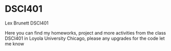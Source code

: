 # DSCI401
Lex Brunett DSCI401

Here you can find my homeworks, project and more activities from the class DSCI401  in Loyola University Chicago, please any upgrades for the code let me know
